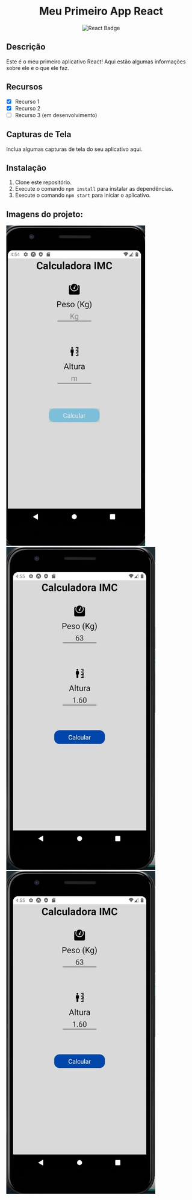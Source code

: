 <h1 align="center">
  <br>
  Meu Primeiro App React
</h1>

<p align="center">
  <img src="https://img.shields.io/badge/-React-61DAFB?logo=react&logoColor=white" alt="React Badge">
</p>

## Descrição
Este é o meu primeiro aplicativo React! Aqui estão algumas informações sobre ele e o que ele faz.

## Recursos
- [x] Recurso 1
- [x] Recurso 2
- [ ] Recurso 3 (em desenvolvimento)

## Capturas de Tela
Inclua algumas capturas de tela do seu aplicativo aqui.

## Instalação
1. Clone este repositório.
2. Execute o comando `npm install` para instalar as dependências.
3. Execute o comando `npm start` para iniciar o aplicativo.

## Imagens do projeto: 
<img src="Imagens/WhatsApp Image 2023-06-24 at 16.55.02.jpeg" alt="React Badge">
<img src="Imagens/WhatsApp Image 2023-06-24 at 16.55.31.jpeg" alt="React Badge">
<img src="Imagens/WhatsApp Image 2023-06-24 at 16.55.31.jpeg" alt="React Badge">